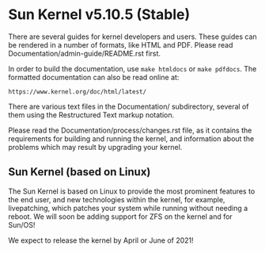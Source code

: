 # Sun Kernel v5.10.5 (Stable)
There are several guides for kernel developers and users. These guides can
be rendered in a number of formats, like HTML and PDF. Please read
Documentation/admin-guide/README.rst first.

In order to build the documentation, use ``make htmldocs`` or
``make pdfdocs``.  The formatted documentation can also be read online at:

    https://www.kernel.org/doc/html/latest/

There are various text files in the Documentation/ subdirectory,
several of them using the Restructured Text markup notation.

Please read the Documentation/process/changes.rst file, as it contains the
requirements for building and running the kernel, and information about
the problems which may result by upgrading your kernel.

## Sun Kernel (based on Linux)
The Sun Kernel is based on Linux to provide the most prominent features to the end user, and new technologies within the kernel, for example, livepatching, which patches your system while running without needing a reboot.
We will soon be adding support for ZFS on the kernel and for Sun/OS!

We expect to release the kernel by April or June of 2021!
